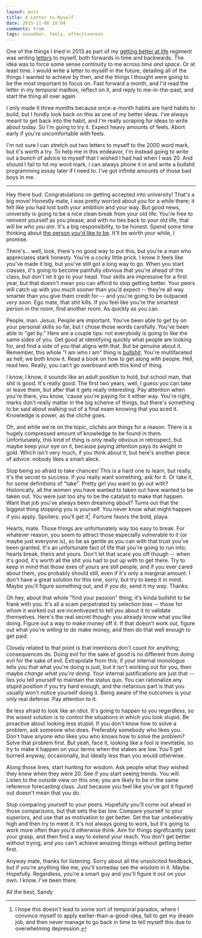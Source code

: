 ```yaml
---
layout: post
title: A Letter to Myself
date: 2015-11-06 18:04
comments: true
tags: november, feels, effectiveness
---
```


One of the things I tried in 2013 as part of my [getting better at life][2013]
regiment was writing [letters][letters] to myself, both forwards in time and
backwards. The idea was to force some sense continuity to me across *time and
space*. Or at least time. I would write a letter to myself in the future,
detailing all of the things I wanted to achieve by then, and the things I
thought were going to be the most important to focus on. Fast forward a month,
and I'd read the letter in my temporal mailbox, reflect on it, and reply to
me-in-the-past, and start the thing all over again.

I only made it three months because once-a-month habits are hard habits to
build, but I fondly look back on this as one of my better ideas. I've always
meant to get back into the habit, and I'm really scraping for ideas to write
about today. So I'm going to try it. Expect heavy amounts of feels. Abort early
if you're uncomfortable with feels.

I'm not sure I can stretch out two letters to myself to the 2000 word mark, but
it's worth a try. To help me in this endeavor, I'm instead going to write out a
bunch of advice to myself that I wished I had had when I was 20. And should I
fail to hit my word mark, I can always phone it in and write a bullshit
programming essay later if I need to. I've got infinite amounts of those bad
boys in me.

---

Hey there bud. Congratulations on getting accepted into university! That's a big
move! Honestly mate, I was pretty worried about you for a while there; it felt
like you had lost both your ambition and your way. But good news, university is
going to be a nice clean break from your old life. You're free to reinvent
yourself as you please, and with no ties back to your old life, that will be
*who you are*. It's a big responsibility, to be honest. Spend some time thinking
about [the person you'd like to be][name]. It'll be worth your while, I promise.

There's... well, look, there's no good way to put this, but you're a man who
appreciates stark honesty. You're a cocky little prick. I know it feels like
you've made it big, but you've still got a long way to go. When you start
classes, it's going to become painfully obvious that you're ahead of the class,
but don't let it go to your head. Your skills are impressive for a first year,
but that doesn't mean you can afford to stop getting better. Your peers will
catch up with you much sooner than you'd expect -- they're all way smarter than
you give them credit for -- and you're going to be outpaced *very soon*. Ego
mate, that shit kills. If you feel like you're the smartest person in the room,
find another room. As quickly as you can.

People, man. Jesus. People are important. You've been able to get by on your
personal skills so far, but I chose those words carefully. You've been able to
"get by." Here are a couple tips: not everybody is going to like the same sides
of you. Get good at identifying quickly what people are looking for, and find a
side of you that aligns with that. But be genuine about it. Remember, this whole
"I am who I am" thing is [bullshit][lesson]. You're multifaceted as hell; we
both know it. Read a book on how to get along with people. Hell, read two.
Really, you can't go overboard with this kind of thing.

I know, I know, it sounds like an adult position to hold, but school man, that
shit is good. It's really good. The first two years, well, I guess you can take
or leave them, but after that it gets really interesting. Pay attention when
you're there, you know, 'cause you're paying for it either way. You're right,
marks don't really matter in the big scheme of things, but there's something to
be said about walking out of a final exam knowing that you aced it. Knowledge is
power, as the clich&eacute; goes.

Oh, and while we're on the topic, clich&eacute;s are things for a reason. There
is a hugely compressed amount of knowledge to be found in them. Unfortunately,
this kind of thing is only really obvious in retrospect, but maybe keep your eye
on it, because paying attention pays its weight in gold. Which isn't very much,
if you think about it, but here's another piece of advice: nobody likes a smart
aleck.

Stop being so afraid to take chances! This is a hard one to learn, but really,
it's the secret to success. If you really want something, ask for it. Or take
it, for some definitions of "take". Pretty girl you want to go out with?
Historically, all the women you have wanted to taken out have wanted to be taken
out. You were just too shy to be the catalyst to make that happen. Want that job
you've always been dreaming about? Turns out that the biggest thing stopping you
is yourself. You never know what might happen if you apply. Spoilers: you'll get
it[^1]. Fortune favors the bold, playa.

[^1]: I hope this doesn't lead to some sort of temporal paradox, where I
convince myself to apply earlier-than-a-good-idea, fail to get my dream job, and
then never manage to go back in time to tell myself this due to overwhelming
depression.

Hearts, mate. Those things are unfortunately way too easy to break. For whatever
reason, you seem to attract those especially vulnerable to it (or maybe just
everyone is), so be as gentle as you can with that trust you've been granted.
It's an unfortunate fact of life that you're going to run into; hearts break,
theirs and yours. Don't let that scare you off though -- when it's good, it's
worth all the shit you had to put up with to get there. Try to keep in mind that
those exes of yours are still people, and if you ever cared about them, you
probably should still, even if it's only a marginal amount. I don't have a great
solution for this one, sorry, but try to keep it in mind. Maybe you'll figure
something out, and if you do, send it my way. Thanks.

Oh hey, about that whole "find your passion" thing; it's kinda bullshit to be
frank with you. It's all a scam perpetrated by selection bias -- those for whom
it worked out are incentivezed to tell you about it to validate themselves.
Here's the real secret though: you already know what you like doing. Figure out
a way to make money off it. If that doesn't work out, figure out what you're
*willing* to do make money, and then do that well enough to get paid.

Closely related to that point is that intentions don't count for anything;
consequences do. Doing evil for the sake of good is no different from doing evil
for the sake of evil. Extrapolate from this; if your internal monologue tells
you that what you're doing is just, but it isn't working out for you, then maybe
*change what you're doing*. Your internal justifications are just that -- lies
you tell yourself to maintain the status quo. You can rationalize any stupid
position if you try hard enough, and the nefarious part is that you usually
won't notice yourself doing it. Being aware of the outcomes is your only real
defense. Pay attention to it.

Be less afraid to look like an idiot. It's going to happen to you regardless, so
the wisest solution is to control the situations in which you look stupid. Be
proactive about looking less stupid. If you don't know how to solve a problem,
ask someone who does. Preferably somebody who likes you. Don't have anyone who
likes you who knows how to solve the problem? Solve that problem first. But
yeah, face it, looking like a fool is inevitable, so try to make it happen on
your terms when the stakes are low. You'll get burned anyway, occasionally, but
ideally less than you would otherwise.

Along those lines, start hunting for wisdom. Ask people what *they* wished they
knew when they were 20. See if you start seeing trends. You will. Listen to the
outside view on this one; you are likely to be in the same reference forecasting
class. Just because you feel like you've got it figured out doesn't mean that
you do.

Stop comparing yourself to your peers. Hopefully you'll come out ahead in those
comparisons, but that sets the bar low. Compare yourself to your superiors, and
use that as motivation to get better. Set the bar unbelievably high and then try
to meet it. It's not always going to work, but it's going to work more often
than you'd otherwise think. Aim for things significantly past your grasp, and
then find a way to extend your reach. You don't get better without trying, and
you can't achieve amazing things without getting better first.

Anyway mate, thanks for listening. Sorry about all the unsolicited feedback, but
if you're anything like me, you'll someday see the wisdom in it. Maybe.
Hopefully. Regardless, you're a smart guy and you'll figure it out on your own.
I know. I've been there.

All the best,
Sandy

[2013]: http://sandymaguire.me/blog/2013-in-review
[letters]: https://github.com/isovector/serenade/tree/master/Diaries/Time%20Capsule
[name]: http://sandymaguire.me/blog/sandy-runback
[lesson]: http://sandymaguire.me/blog/a-lesson-learned

